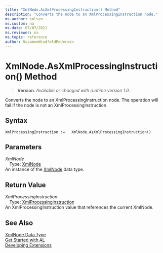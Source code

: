 ```yaml
---
title: "XmlNode.AsXmlProcessingInstruction() Method"
description: "Converts the node to an XmlProcessingInstruction node."
ms.author: solsen
ms.custom: na
ms.date: 07/07/2021
ms.reviewer: na
ms.topic: reference
author: SusanneWindfeldPedersen
---
```

[//]: # (START>DO_NOT_EDIT)
[//]: # (IMPORTANT:Do not edit any of the content between here and the END>DO_NOT_EDIT.)
[//]: # (Any modifications should be made in the .xml files in the ModernDev repo.)
# XmlNode.AsXmlProcessingInstruction() Method
> **Version**: _Available or changed with runtime version 1.0._

Converts the node to an XmlProcessingInstruction node. The operation will fail if the node is not an XmlProcessingInstruction.


## Syntax
```AL
XmlProcessingInstruction :=   XmlNode.AsXmlProcessingInstruction()
```

## Parameters
*XmlNode*  
&emsp;Type: [XmlNode](xmlnode-data-type.md)  
An instance of the [XmlNode](xmlnode-data-type.md) data type.  

## Return Value
*XmlProcessingInstruction*  
&emsp;Type: [XmlProcessingInstruction](../xmlprocessinginstruction/xmlprocessinginstruction-data-type.md)  
An XmlProcessingInstruction value that references the current XmlNode.


[//]: # (IMPORTANT: END>DO_NOT_EDIT)
## See Also
[XmlNode Data Type](xmlnode-data-type.md)  
[Get Started with AL](../../devenv-get-started.md)  
[Developing Extensions](../../devenv-dev-overview.md)